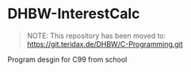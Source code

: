 # DHBW-InterestCalc

> NOTE:
> This repository has been moved to: https://git.teridax.de/DHBW/C-Programming.git

Program desgin for C99 from school
